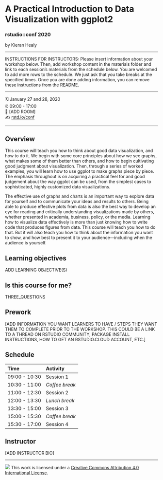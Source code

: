 A Practical Introduction to Data Visualization with ggplot2
================

### rstudio::conf 2020

by Kieran Healy

-----

INSTRUCTIONS FOR INSTRUCTORS: Please insert information about your
workshop below. Then, add workshop content in the materials folder and
link to each session’s materials from the schedule below. You are
welcomed to add more rows to the schedule. We just ask that you take
breaks at the specified times. Once you are done adding information, you
can remove these instructions from the README.

-----

:spiral_calendar: January 27 and 28, 2020  
:alarm_clock:     09:00 - 17:00  
:hotel:           \[ADD ROOM\]  
:writing_hand:    [rstd.io/conf](http://rstd.io/conf)

-----

## Overview

This course will teach you how to think about good data visualization, and how to do it. We begin with some core principles about how we see graphs, what makes some of them better than others, and how to begin cultivating good judgment about visualization. Then, through a series of worked examples, you will learn how to use ggplot to make graphs piece by piece. The emphasis throughout is on acquiring a practical feel for and good judgement about the way ggplot can be used, from the simplest cases to sophisticated, highly customized data visualizations.  

The effective use of graphs and charts is an important way to explore data for yourself and to communicate your ideas and results to others. Being able to produce effective plots from data is also the best way to develop an eye for reading and critically understanding visualizations made by others, whether presented in academia, business, policy, or the media. Learning how to visualize data effectively is more than just knowing how to write code that produces figures from data. This course will teach you how to do that. But it will also teach you how to think about the information you want to show, and how best to present it to your audience—including when the audience is yourself.

## Learning objectives

ADD LEARNING OBJECTIVE(S)

## Is this course for me?

THREE_QUESTIONS

## Prework

\[ADD INFORMATION YOU WANT LEARNERS TO HAVE / STEPS THEY WANT THEM TO
COMPLETE PRIOR TO THE WORKSHOP. THIS COULD BE A LINK TO A THREAD ON
RSTUDIO COMMUNITY, PACKAGE INSTALL INSTRUCTIONS, HOW TO GET AN
RSTUDIO.CLOUD ACCOUNT, ETC.\]

## Schedule

| Time          | Activity         |
| :------------ | :--------------- |
| 09:00 - 10:30 | Session 1        |
| 10:30 - 11:00 | *Coffee break*   |
| 11:00 - 12:30 | Session 2        |
| 12:00 - 13:30 | *Lunch break*    |
| 13:30 - 15:00 | Session 3        |
| 15:00 - 15:30 | *Coffee break*   |
| 15:30 - 17:00 | Session 4        |

## Instructor

\[ADD INSTRUCTOR BIO\]

-----

![](https://i.creativecommons.org/l/by/4.0/88x31.png) This work is
licensed under a [Creative Commons Attribution 4.0 International
License](https://creativecommons.org/licenses/by/4.0/).
